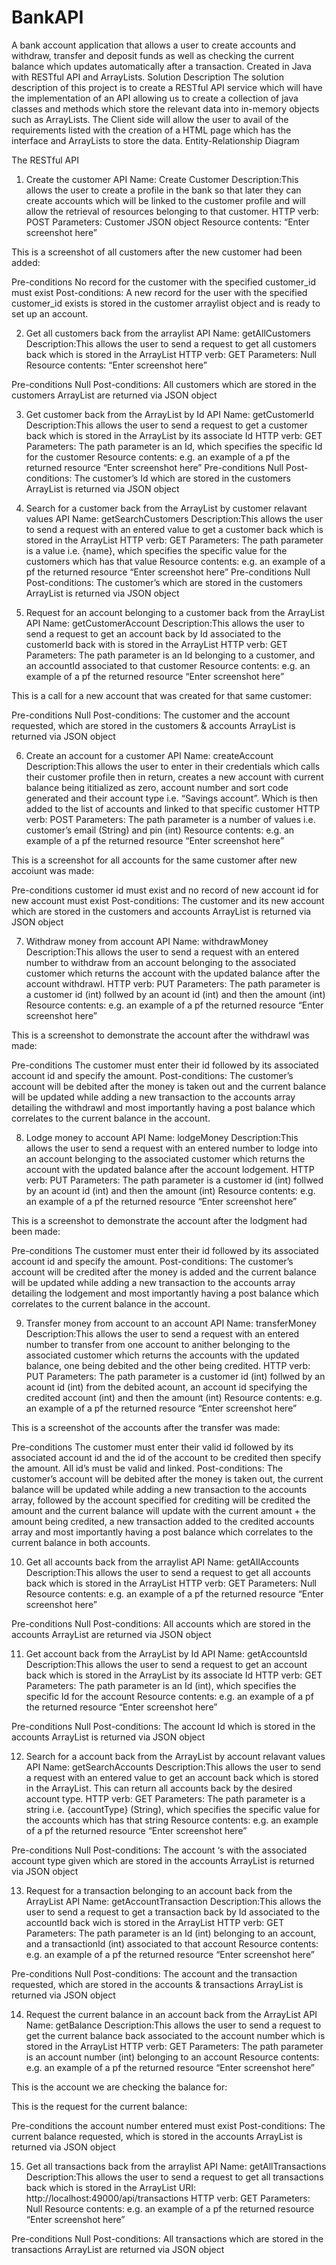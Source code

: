 # BankAPI
A bank account application that allows a user to create accounts and withdraw, transfer and deposit funds as well as checking the current balance which updates automatically after a transaction. Created in Java with RESTful API and ArrayLists.
Solution Description
The solution description of this project is to create a RESTful API service which will have the implementation of an API allowing us to create a collection of java classes and methods which store the relevant data into in-memory objects such as ArrayLists. The Client side will allow the user to avail of the requirements listed with the creation of a HTML page which has the interface and ArrayLists to store the data.
Entity-Relationship Diagram


The RESTful API

1.	Create the customer
API Name: Create Customer
Description:This allows the user to create a profile in the bank so that later they can create accounts which will be linked to the customer profile and will allow the retrieval of resources belonging to that customer.
HTTP verb: POST
Parameters: Customer JSON object
Resource contents:
“Enter screenshot here”
 

This is a screenshot of all customers after the new customer had been added:
 

Pre-conditions No record for the customer with the specified customer_id must exist
Post-conditions: A new record for the user with the specified customer_id exists is stored in the customer arraylist object and is ready to set up an account.


2.	Get all customers back from the arraylist
API Name: getAllCustomers
Description:This allows the user to send a request to get all customers back which is stored in the ArrayList
HTTP verb: GET
Parameters: Null
Resource contents:
“Enter screenshot here”
 

Pre-conditions Null
Post-conditions: All customers which are stored in the customers ArrayList are returned via JSON object


3.	Get customer back from the ArrayList by Id
API Name: getCustomerId
Description:This allows the user to send a request to get a customer back which is stored in the ArrayList by its associate Id
HTTP verb: GET
Parameters: The path parameter is an Id, which specifies the specific Id for the customer
Resource contents: e.g. an example of a pf the returned resource
“Enter screenshot here” 
Pre-conditions Null
Post-conditions: The customer’s Id which are stored in the customers ArrayList is returned via JSON object


4.	Search for a customer back from the ArrayList by customer relavant values
API Name: getSearchCustomers
Description:This allows the user to send a request with an entered value to get a customer back which is stored in the ArrayList
HTTP verb: GET
Parameters: The path parameter is a value i.e. {name}, which specifies the specific value for the customers which has that value
Resource contents: e.g. an example of a pf the returned resource
“Enter screenshot here” 
Pre-conditions Null
Post-conditions: The customer’s which are stored in the customers ArrayList is returned via JSON object


5.	Request for an account belonging to a customer back from the ArrayList
API Name: getCustomerAccount
Description:This allows the user to send a request to get an account back by Id associated to the  customerId back with is stored in the ArrayList
HTTP verb: GET
Parameters: The path parameter is an Id belonging to a customer, and an accountId associated to that customer
Resource contents: e.g. an example of a pf the returned resource
“Enter screenshot here”
 

This is a call for a new account that was created for that same customer:
 

Pre-conditions Null
Post-conditions: The customer and the account requested, which are stored in the customers & accounts ArrayList is returned via JSON object

6.	Create an account for a customer
API Name: createAccount
Description:This allows the user to enter in their credentials which calls their customer profile then in return, creates a new account with current balance being ititialized as zero, account number and sort code generated and their account type i.e. “Savings account”. Which is then added to the list of accounts and linked to that specific customer
HTTP verb: POST
Parameters: The path parameter is a number of values i.e. customer’s email (String) and pin (int)
Resource contents: e.g. an example of a pf the returned resource
“Enter screenshot here”
 

This is a screenshot for all accounts for the same customer after new accoiunt was made:
 
Pre-conditions customer id must exist and no record of new account id for new account must exist
Post-conditions: The customer and its new account which are stored in the customers and accounts ArrayList is returned via JSON object


7.	Withdraw money from account
API Name: withdrawMoney
Description:This allows the user to send a request with an entered number to withdraw from an account belonging to the associated customer which returns the account with the updated balance after the account withdrawl.
HTTP verb: PUT
Parameters: The path parameter is a customer id (int) follwed by an acount id (int) and then the amount (int)
Resource contents: e.g. an example of a pf the returned resource
“Enter screenshot here”
 

This is a screenshot to demonstrate the account after the withdrawl was made:
 

Pre-conditions The customer must enter their id followed by its associated account id and specify the amount.
Post-conditions: The customer’s account will be debited after the money is taken out and the current balance will be updated while adding a new transaction to the accounts array detailing the withdrawl and most importantly having a post balance which correlates to the current balance in the account.


8.	Lodge money to account
API Name: lodgeMoney
Description:This allows the user to send a request with an entered number to lodge into an account belonging to the associated customer which returns the account with the updated balance after the account lodgement.
HTTP verb: PUT
Parameters: The path parameter is a customer id (int) follwed by an acount id (int) and then the amount (int)
Resource contents: e.g. an example of a pf the returned resource
“Enter screenshot here”
 
This is a screenshot to demonstrate the account after the lodgment had been made:
 

Pre-conditions The customer must enter their id followed by its associated account id and specify the amount.
Post-conditions: The customer’s account will be credited after the money is added and the current balance will be updated while adding a new transaction to the accounts array detailing the lodgement and most importantly having a post balance which correlates to the current balance in the account.


9.	Transfer money from account to an account
API Name: transferMoney
Description:This allows the user to send a request with an entered number to transfer from one account to anither belonging to the associated customer which returns the accounts with the updated balance, one being debited and the other being credited.
HTTP verb: PUT
Parameters: The path parameter is a customer id (int) follwed by an acount id (int) from the debited acount, an account id specifying the credited account (int) and then the amount (int)
Resource contents: e.g. an example of a pf the returned resource
“Enter screenshot here”

 

This is a screenshot of the accounts after the transfer was made:
 

Pre-conditions The customer must enter their valid id followed by its associated account id and the id of the account to be credited then specify the amount. All id’s must be valid and linked.
Post-conditions: The customer’s account will be debited after the money is taken out, the current balance will be updated while adding a new transaction to the accounts array, followed by the account specified for crediting will be credited the amount and the current balance will update with the current amount + the amount being credited, a new transaction added to the credited accounts array and most importantly having a post balance which correlates to the current balance in both accounts.


10.	Get all accounts back from the arraylist
API Name: getAllAccounts
Description:This allows the user to send a request to get all accounts back which is stored in the ArrayList
HTTP verb: GET
Parameters: Null
Resource contents: e.g. an example of a pf the returned resource
“Enter screenshot here”
 

Pre-conditions Null
Post-conditions: All accounts which are stored in the accounts ArrayList are returned via JSON object


11.	Get account back from the ArrayList by Id
API Name: getAccountsId
Description:This allows the user to send a request to get an account back which is stored in the ArrayList by its associate Id
HTTP verb: GET
Parameters: The path parameter is an Id (int), which specifies the specific Id for the account
Resource contents: e.g. an example of a pf the returned resource
“Enter screenshot here”
 

Pre-conditions Null
Post-conditions: The account Id which is stored in the accounts ArrayList is returned via JSON object


12.	Search for a account back from the ArrayList by account relavant values
API Name: getSearchAccounts
Description:This allows the user to send a request with an entered value to get an account back which is stored in the ArrayList. This can return all accounts back by the desired account type.
HTTP verb: GET
Parameters: The path parameter is a string i.e. {accountType} (String), which specifies the specific value for the accounts which has that string
Resource contents: e.g. an example of a pf the returned resource
“Enter screenshot here”
 

Pre-conditions Null
Post-conditions: The account ‘s with the associated account type given which are stored in the accounts ArrayList is returned via JSON object


13.	Request for a transaction belonging to an account back from the ArrayList
API Name: getAccountTransaction
Description:This allows the user to send a request to get a transaction back by Id associated to the accountId back wich is stored in the ArrayList
HTTP verb: GET
Parameters: The path parameter is an Id (int) belonging to an account, and a transactionId (int) associated to that account
Resource contents: e.g. an example of a pf the returned resource
“Enter screenshot here”
 

Pre-conditions Null
Post-conditions: The account and the transaction requested, which are stored in the accounts & transactions ArrayList is returned via JSON object


14.	Request the current balance in an account back from the ArrayList
API Name: getBalance
Description:This allows the user to send a request to get the current balance back associated to the account number which is stored in the ArrayList
HTTP verb: GET
Parameters: The path parameter is an account number (int) belonging to an account
Resource contents: e.g. an example of a pf the returned resource
“Enter screenshot here”

This is the account we are checking the balance for:
 

This is the request for the current balance:
 

Pre-conditions the account number entered must exist
Post-conditions: The current balance requested, which is stored in the accounts ArrayList is returned via JSON object


15.	Get all transactions back from the arraylist
API Name: getAllTransactions
Description:This allows the user to send a request to get all transactions back which is stored in the ArrayList
URI: http://localhost:49000/api/transactions
HTTP verb: GET
Parameters: Null
Resource contents: e.g. an example of a pf the returned resource
“Enter screenshot here”
 

Pre-conditions Null
Post-conditions: All transactions which are stored in the transactions ArrayList are returned via JSON object
